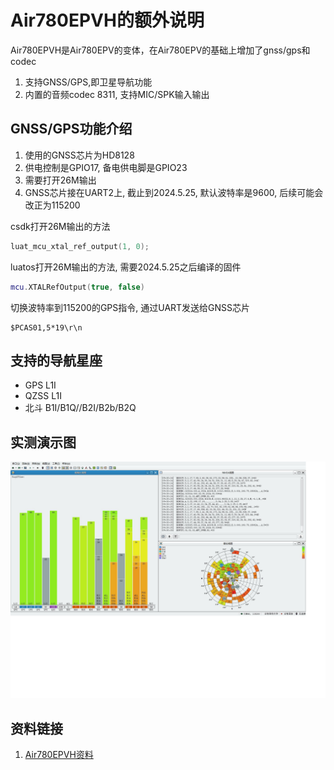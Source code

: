 # Air780EPVH的额外说明

Air780EPVH是Air780EPV的变体，在Air780EPV的基础上增加了gnss/gps和codec

1. 支持GNSS/GPS,即卫星导航功能
2. 内置的音频codec 8311, 支持MIC/SPK输入输出

## GNSS/GPS功能介绍

1. 使用的GNSS芯片为HD8128
2. 供电控制是GPIO17, 备电供电脚是GPIO23
3. 需要打开26M输出
4. GNSS芯片接在UART2上, 截止到2024.5.25, 默认波特率是9600, 后续可能会改正为115200

csdk打开26M输出的方法

```c
luat_mcu_xtal_ref_output(1, 0);
```

luatos打开26M输出的方法, 需要2024.5.25之后编译的固件

```lua
mcu.XTALRefOutput(true, false)
```

切换波特率到115200的GPS指令, 通过UART发送给GNSS芯片

```
$PCAS01,5*19\r\n
```

## 支持的导航星座

* GPS L1I
* QZSS L1I
* 北斗 B1I/B1Q//B2I/B2b/B2Q

## 实测演示图

![Air780EPVH实测演示图](./image/air780epvh_gnss.jpg)

## 资料链接

1. [Air780EPVH资料](https://air780epvh.cn)
